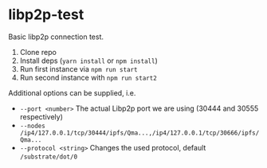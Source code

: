 # libp2p-test

Basic libp2p connection test.

1. Clone repo
2. Install deps (`yarn install` or `npm install`)
3. Run first instance via `npm run start`
4. Run second instance with `npm run start2`

Additional options can be supplied, i.e.

- `--port <number>` The actual Libp2p port we are using (30444 and 30555 respectively)
- `--nodes /ip4/127.0.0.1/tcp/30444/ipfs/Qma...,/ip4/127.0.0.1/tcp/30666/ipfs/Qma...`
- `--protocol <string>` Changes the used protocol, default `/substrate/dot/0`
